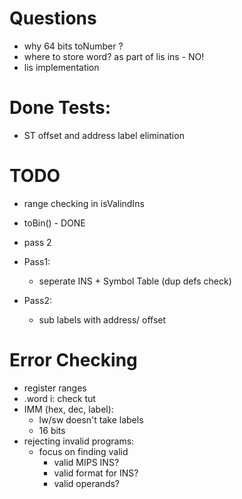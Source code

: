 # Questions
- why 64 bits toNumber ?
- where to store word? as part of lis ins - NO!
- lis implementation

# Done Tests:
- ST offset and address label elimination

# TODO
- range checking in isValindIns
- toBin() - DONE
- pass 2

- Pass1: 
    - seperate INS + Symbol Table (dup defs check)
- Pass2: 
    - sub labels with address/ offset

# Error Checking
- register ranges
- .word i: check tut
- IMM (hex, dec, label):
    - lw/sw doesn't take labels
    - 16 bits
- rejecting invalid programs:
    - focus on finding valid
        - valid MIPS INS?
        - valid format for INS?
        - valid operands?

